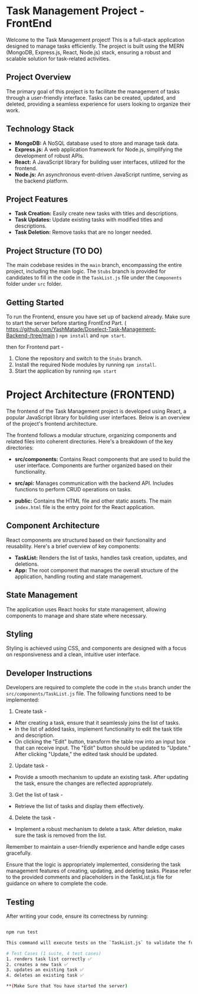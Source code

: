 # Task Management Project - FrontEnd

Welcome to the Task Management project! This is a full-stack application designed to manage tasks efficiently. The project is built using the MERN (MongoDB, Express.js, React, Node.js) stack, ensuring a robust and scalable solution for task-related activities.

## Project Overview

The primary goal of this project is to facilitate the management of tasks through a user-friendly interface. Tasks can be created, updated, and deleted, providing a seamless experience for users looking to organize their work.

## Technology Stack

- **MongoDB:** A NoSQL database used to store and manage task data.
- **Express.js:** A web application framework for Node.js, simplifying the development of robust APIs.
- **React:** A JavaScript library for building user interfaces, utilized for the frontend.
- **Node.js:** An asynchronous event-driven JavaScript runtime, serving as the backend platform.

## Project Features

- **Task Creation:** Easily create new tasks with titles and descriptions.
- **Task Updates:** Update existing tasks with modified titles and descriptions.
- **Task Deletion:** Remove tasks that are no longer needed.

## Project Structure (TO DO)

The main codebase resides in the `main` branch, encompassing the entire project, including the main logic. The `Stubs` branch is provided for candidates to fill in the code in the `TaskList.js` file under the `Components` folder under `src` folder.

## Getting Started

To run the Frontend, ensure you have set up of backend already.
Make sure to start the server before starting FrontEnd Part.
( https://github.com/YashMatade/Doselect-Task-Management-Backend-/tree/main ) 
`npm install` and `npm start`.

then for Frontend part - 

1. Clone the repository and switch to the `Stubs` branch.
2. Install the required Node modules by running `npm install`.
3. Start the application by running `npm start`

# Project Architecture (FRONTEND)

The frontend of the Task Management project is developed using React, a popular JavaScript library for building user interfaces. Below is an overview of the project's frontend architecture.

The frontend follows a modular structure, organizing components and related files into coherent directories. Here's a breakdown of the key directories:

- **src/components:** Contains React components that are used to build the user interface. Components are further organized based on their functionality.

- **src/api:** Manages communication with the backend API. Includes functions to perform CRUD operations on tasks.

- **public:** Contains the HTML file and other static assets. The main `index.html` file is the entry point for the React application.

## Component Architecture
React components are structured based on their functionality and reusability. Here's a brief overview of key components:

- **TaskList:** Renders the list of tasks, handles task creation, updates, and deletions.
- **App:** The root component that manages the overall structure of the application, handling routing and state management.

## State Management

The application uses React hooks for state management, allowing components to manage and share state where necessary.

## Styling

Styling is achieved using CSS, and components are designed with a focus on responsiveness and a clean, intuitive user interface.


## Developer Instructions

Developers are required to complete the code in the `stubs` branch under the   `src/components/TaskList.js` file. The following functions need to be implemented:
1. Create task -
  - After creating a task, ensure that it seamlessly joins the list of tasks.
  - In the list of added tasks, implement functionality to edit the task title and description.
  - On clicking the "Edit" button, transform the table row into an input box that can receive input. The "Edit" button should be updated to "Update." After clicking "Update," the 
    edited task should be updated.
2. Update task -
  - Provide a smooth mechanism to update an existing task. After updating the task, ensure the changes are reflected appropriately.
3. Get the list of task -
  - Retrieve the list of tasks and display them effectively.
4. Delete the task -
  - Implement a robust mechanism to delete a task. After deletion, make sure the task is removed from the list.

Remember to maintain a user-friendly experience and handle edge cases gracefully.

Ensure that the logic is appropriately implemented, considering the task management features of creating, updating, and deleting tasks. Please refer to the provided comments and placeholders in the TaskList.js file for guidance on where to complete the code.


## Testing

After writing your code, ensure its correctness by running:

```bash

npm run test

This command will execute tests on the `TaskList.js` to validate the functionality of your code.

# Test Cases (1 suite, 4 test cases)
1. renders task list correctly ✅
2. creates a new task ✅
3. updates an existing task ✅
4. deletes an existing task ✅  

**(Make Sure that You have started the server)
